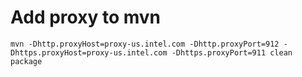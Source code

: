 # Add proxy to mvn
`mvn -Dhttp.proxyHost=proxy-us.intel.com -Dhttp.proxyPort=912 -Dhttps.proxyHost=proxy-us.intel.com -Dhttps.proxyPort=911 clean package`
